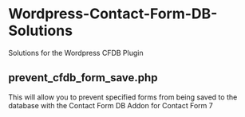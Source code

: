 # Wordpress-Contact-Form-DB-Solutions
Solutions for the Wordpress CFDB Plugin

## prevent_cfdb_form_save.php
This will allow you to prevent specified forms from being saved to the database with the Contact Form DB Addon for Contact Form 7
